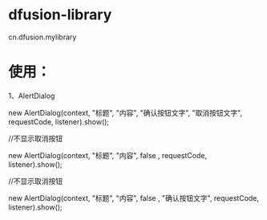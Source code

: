 # dfusion-library
cn.dfusion.mylibrary

# 使用：

1、AlertDialog

new AlertDialog(context, "标题", "内容", "确认按钮文字", "取消按钮文字", requestCode, listener).show();

//不显示取消按钮

new AlertDialog(context, "标题", "内容", false , requestCode, listener).show();

//不显示取消按钮

new AlertDialog(context, "标题", "内容", false , "确认按钮文字", requestCode, listener).show();

